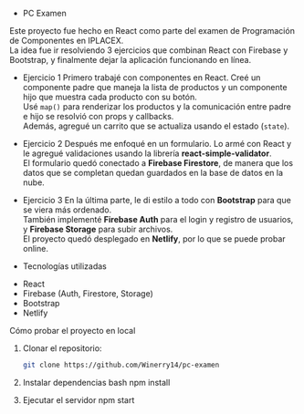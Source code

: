 * PC Examen

Este proyecto fue hecho en React como parte del examen de Programación de Componentes en IPLACEX.  
La idea fue ir resolviendo 3 ejercicios que combinan React con Firebase y Bootstrap, y finalmente dejar la aplicación funcionando en línea.

* Ejercicio 1
Primero trabajé con componentes en React. Creé un componente padre que maneja la lista de productos y un componente hijo que muestra cada producto con su botón.  
Usé `map()` para renderizar los productos y la comunicación entre padre e hijo se resolvió con props y callbacks.  
Además, agregué un carrito que se actualiza usando el estado (`state`).

* Ejercicio 2
Después me enfoqué en un formulario. Lo armé con React y le agregué validaciones usando la librería **react-simple-validator**.  
El formulario quedó conectado a **Firebase Firestore**, de manera que los datos que se completan quedan guardados en la base de datos en la nube.

* Ejercicio 3
En la última parte, le di estilo a todo con **Bootstrap** para que se viera más ordenado.  
También implementé **Firebase Auth** para el login y registro de usuarios, y **Firebase Storage** para subir archivos.  
El proyecto quedó desplegado en **Netlify**, por lo que se puede probar online.

* Tecnologías utilizadas
- React  
- Firebase (Auth, Firestore, Storage)  
- Bootstrap  
- Netlify  

 Cómo probar el proyecto en local
1. Clonar el repositorio:  
   ```bash
   git clone https://github.com/Winerry14/pc-examen

2. Instalar dependencias
bash
npm install

3. Ejecutar el servidor
npm start
